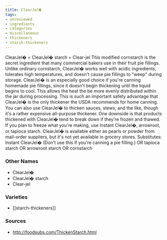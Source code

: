 ```yaml
---
title: ClearJel�
tags:
- unreviewed
- ingredients
- categories
- miscellaneous
- thickeners
- starch-thickeners
---
```

ClearJel� = ClearJel� starch = Clear-jel This modified cornstarch is the secret ingredient that many commercial bakers use in their fruit pie fillings. Unlike ordinary cornstarch, ClearJel� works well with acidic ingredients, tolerates high temperatures, and doesn't cause pie fillings to "weep" during storage. ClearJel� is an especially good choice if you're canning homemade pie fillings, since it doesn't begin thickening until the liquid begins to cool. This allows the heat the be more evenly distributed within the jar during processing. This is such an important safety advantage that ClearJel� is the only thickener the USDA recommends for home canning. You can also use ClearJel� to thicken sauces, stews, and the like, though it's a rather expensive all-purpose thickener. One downside is that products thickened with ClearJel� tend to break down if they're frozen and thawed. If you plan to freeze what you're making, use Instant ClearJel�, arrowroot, or tapioca starch. ClearJel� is available either as pearls or powder from mail-order suppliers, but it's not yet available in grocery stores. Substitutes: Instant ClearJel� (Don't use this if you're canning a pie filling.) OR tapioca starch OR arrowroot starch OR cornstarch

### Other Names

* ClearJel�
* ClearJel� starch
* Clear-jel

### Varieties

* [[starch-thickeners]]

### Sources
* http://foodsubs.com/ThickenStarch.html
